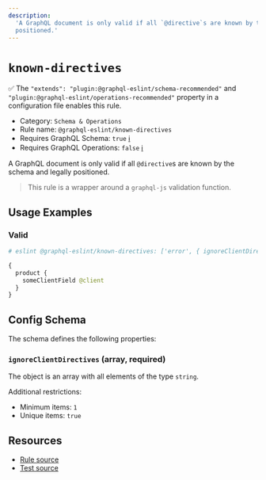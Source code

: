 ```yaml
---
description:
  'A GraphQL document is only valid if all `@directive`s are known by the schema and legally
  positioned.'
---
```


# `known-directives`

✅ The `"extends": "plugin:@graphql-eslint/schema-recommended"` and
`"plugin:@graphql-eslint/operations-recommended"` property in a configuration file enables this
rule.

- Category: `Schema & Operations`
- Rule name: `@graphql-eslint/known-directives`
- Requires GraphQL Schema: `true`
  [ℹ️](/docs/getting-started#extended-linting-rules-with-graphql-schema)
- Requires GraphQL Operations: `false`
  [ℹ️](/docs/getting-started#extended-linting-rules-with-siblings-operations)

A GraphQL document is only valid if all `@directive`s are known by the schema and legally
positioned.

> This rule is a wrapper around a `graphql-js` validation function.

## Usage Examples

### Valid

```graphql
# eslint @graphql-eslint/known-directives: ['error', { ignoreClientDirectives: ['client'] }]

{
  product {
    someClientField @client
  }
}
```

## Config Schema

The schema defines the following properties:

### `ignoreClientDirectives` (array, required)

The object is an array with all elements of the type `string`.

Additional restrictions:

- Minimum items: `1`
- Unique items: `true`

## Resources

- [Rule source](https://github.com/graphql/graphql-js/blob/main/src/validation/rules/KnownDirectivesRule.ts)
- [Test source](https://github.com/graphql/graphql-js/tree/main/src/validation/__tests__/KnownDirectivesRule-test.ts)
